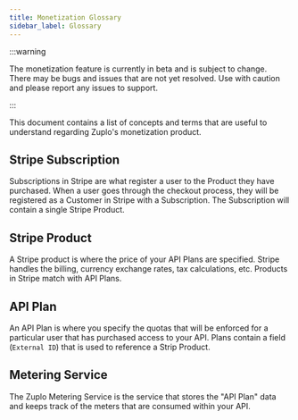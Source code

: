 ```yaml
---
title: Monetization Glossary
sidebar_label: Glossary
---
```


:::warning

The monetization feature is currently in beta and is subject to change. There
may be bugs and issues that are not yet resolved. Use with caution and please
report any issues to support.

:::

This document contains a list of concepts and terms that are useful to
understand regarding Zuplo's monetization product.

## Stripe Subscription

Subscriptions in Stripe are what register a user to the Product they have
purchased. When a user goes through the checkout process, they will be
registered as a Customer in Stripe with a Subscription. The Subscription will
contain a single Stripe Product.

## Stripe Product

A Stripe product is where the price of your API Plans are specified. Stripe
handles the billing, currency exchange rates, tax calculations, etc. Products in
Stripe match with API Plans.

## API Plan

An API Plan is where you specify the quotas that will be enforced for a
particular user that has purchased access to your API. Plans contain a field
(`External ID`) that is used to reference a Strip Product.

## Metering Service

The Zuplo Metering Service is the service that stores the "API Plan" data and
keeps track of the meters that are consumed within your API.
